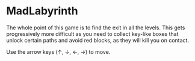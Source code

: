 # MadLabyrinth
The whole point of this game is to find the exit in all the levels. This gets progressively more difficult as you need to collect key-like boxes that unlock certain paths and avoid red blocks, as they will kill you on contact.


Use the arrow keys (↑, ↓, ←, →) to move.
